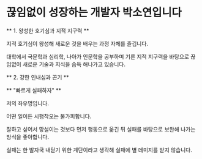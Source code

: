 # 끊임없이 성장하는 개발자 박소연입니다

** 1. 왕성한 호기심과 지적 지구력 **

지적 호기심이 왕성해 새로운 것을 배우는 과정 자체를 즐깁니다.

대학에서 국문학과 심리학, 나아가 인문학을 공부하며 기른 지적 지구력을 바탕으로 끊임없이 새로운 기술과 지식을 습득 해나가고 있습니다.


** 2. 강한 인내심과 끈기 **

** "빠르게 실패하자" **

저의 좌우명입니다.

어떤 일이든 시행착오는 불가피합니다.

잘하고 싶어서 망설이는 것보다 먼저 행동으로 옮긴 뒤 실패를 바탕으로 보완해 나가는 방식을 좋아합니다.

실패는 한 발자국 내딛기 위한 계단이라고 생각해 실패에 별 데미지를 받지 않습니다.
